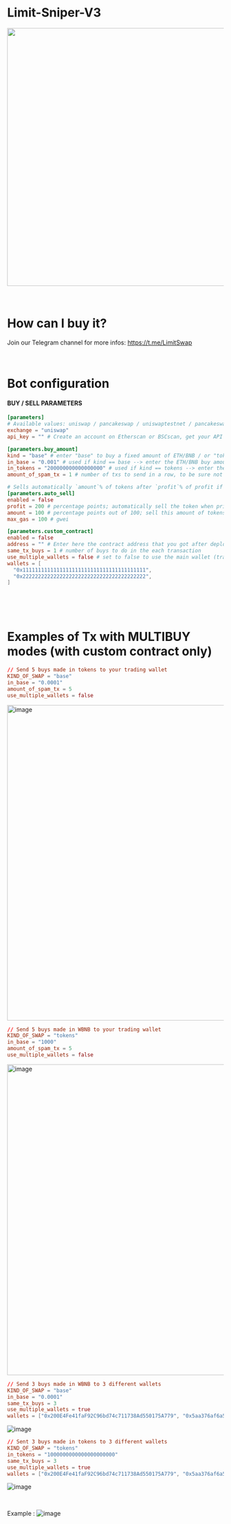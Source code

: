 # Limit-Sniper-V3

<img src="https://user-images.githubusercontent.com/70858574/210904846-a055fd00-0e15-4651-90e0-eefb4ec15264.png" width="600">



&nbsp;

# How can I buy it?
Join our Telegram channel for more infos:  https://t.me/LimitSwap 

&nbsp;

# Bot configuration

#### BUY / SELL  PARAMETERS
```toml
[parameters]
# Available values: uniswap / pancakeswap / uniswaptestnet / pancakeswaptestnet
exchange = "uniswap"
api_key = "" # Create an account on Etherscan or BSCscan, get your API key in your account settings, and enter it here

[parameters.buy_amount]
kind = "base" # enter "base" to buy a fixed amount of ETH/BNB / or "tokens" to buy a fixed amount of tokens
in_base = "0.001" # used if kind == base --> enter the ETH/BNB buy amount you want to use
in_tokens = "200000000000000000" # used if kind == tokens --> enter the amount of tokens you want to buy. READ CAREFULLY : this amount will be divided by tokens decimals --> 2000000000000000000 = 2 tokens if decimals = 18
amount_of_spam_tx = 1 # number of txs to send in a row, to be sure not to frontrun liquidity. If you use custom contract, only 1 tx will succeed.

# Sells automatically `amount`% of tokens after `profit`% of profit if the current gas price is less than `max_gas`.
[parameters.auto_sell]
enabled = false
profit = 200 # percentage points; automatically sell the token when price has reached buyprice * this value
amount = 100 # percentage points out of 100; sell this amount of tokens
max_gas = 100 # gwei

[parameters.custom_contract]
enabled = false
address = "" # Enter here the contract address that you got after deploying the contract
same_tx_buys = 1 # number of buys to do in the each transaction
use_multiple_wallets = false # set to false to use the main wallet (trading_address) or to true to use the following wallets as recipients.
wallets = [
  "0x1111111111111111111111111111111111111111",
  "0x2222222222222222222222222222222222222222",
]
```
&nbsp;

&nbsp;

# Examples of Tx with MULTIBUY modes (with custom contract only)

```toml
// Send 5 buys made in tokens to your trading wallet
KIND_OF_SWAP = "base"
in_base = "0.0001"
amount_of_spam_tx = 5
use_multiple_wallets = false
```
<img width="734" alt="image" src="https://user-images.githubusercontent.com/70858574/195204453-e45f313f-29ad-461b-a0fb-13c661367f5a.png">


```toml
// Send 5 buys made in WBNB to your trading wallet
KIND_OF_SWAP = "tokens"
in_base = "1000"
amount_of_spam_tx = 5
use_multiple_wallets = false
```
<img width="723" alt="image" src="https://user-images.githubusercontent.com/70858574/195205348-eae4e2ce-1d9e-4722-a12d-acb05cde5ad4.png">


```toml
// Send 3 buys made in WBNB to 3 different wallets
KIND_OF_SWAP = "base"
in_base = "0.0001"
same_tx_buys = 3
use_multiple_wallets = true
wallets = ["0x200E4Fe41faF92C96bd74c711738Ad550175A779", "0x5aa376af6a5d99d051c3f994de26bb5ae234da26", "0xf62803b9f8a146d07b993ad08bda8de91dde8690"],
```
![image](https://user-images.githubusercontent.com/70858574/195206368-a3049377-354f-40f4-b667-40732514f89e.png)


```toml
// Sent 3 buys made in tokens to 3 different wallets
KIND_OF_SWAP = "tokens"
in_tokens = "1000000000000000000000"
same_tx_buys = 3
use_multiple_wallets = true
wallets = ["0x200E4Fe41faF92C96bd74c711738Ad550175A779", "0x5aa376af6a5d99d051c3f994de26bb5ae234da26", "0xf62803b9f8a146d07b993ad08bda8de91dde8690"],
```
![image](https://user-images.githubusercontent.com/70858574/195205954-a0c44fd1-2717-49a4-b590-a5135622b424.png)

&nbsp;

Example : 
![image](https://user-images.githubusercontent.com/70858574/212440761-b48a0f93-5d36-4bfa-b6bf-bd23b79db072.png)


